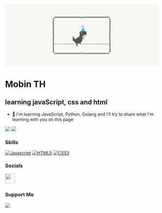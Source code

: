 <img src="gif/dino.gif" width="500px" left="200px" />

Mobin TH
===============================

learning javaScript, css and html
-----------------------------

*   🤝 I'm learning JavaScript, Python, Golang and I'll try to share what I'm learning with you on this page

<a href="https://www.github.com/mo61n" target="_blank" rel="noreferrer"><img
                  src="https://img.shields.io/badge/github-%23121011.svg?style=for-the-badge&logo=github&logoColor=white" /></a>
                  <a href="https://codepen.io/Mo61n" target="_blank" rel="noreferrer"><img src="https://img.shields.io/badge/Codepen-000000?style=for-the-badge&logo=codepen&logoColor=white"></a>
                  
### Skills
<p align="left">
<a href="https://en.m.wikipedia.org/wiki/JavaScript" target="_blank" rel="noreferrer"><img src="https://raw.githubusercontent.com/danielcranney/readme-generator/main/public/icons/skills/javascript-colored.svg" width="36" height="36" alt="Javascript" /></a>
  <a href="https://en.m.wikipedia.org/wiki/HTML" target="_blank" rel="noreferrer"><img src="https://raw.githubusercontent.com/danielcranney/readme-generator/main/public/icons/skills/html5-colored.svg" width="36" height="36" alt="HTML5" /></a>
    <a href="https://en.m.wikipedia.org/wiki/CSS" target="_blank" rel="noreferrer"><img src="https://raw.githubusercontent.com/danielcranney/readme-generator/main/public/icons/skills/css3-colored.svg" width="36" height="36" alt="CSS3" /></a>
</p>
                    
### Socials
                  
<p align="left">
    <a href="https://www.instagram.com/mo.bin5092in" target="_blank" rel="noreferrer"><img src="https://raw.githubusercontent.com/danielcranney/readme-generator/main/public/icons/socials/instagram.svg" width="32" height="32" /></a>


### Support Me
<a href="https://www.buymeacoffee.com/mo6in?new=1"><img src="https://cdn.buymeacoffee.com/buttons/v2/default-yellow.png" width="200" /></a>
